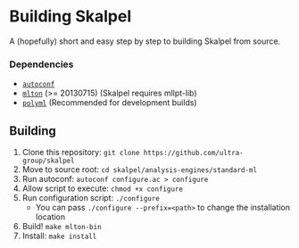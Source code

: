 # Building Skalpel

A (hopefully) short and easy step by step to building Skalpel from source.

### Dependencies

- [`autoconf`](http://www.gnu.org/software/autoconf/autoconf.html)
- [`mlton`](https://mlton.org) (>= 20130715) (Skalpel requires mllpt-lib)
- [`polyml`](http://www.polyml.org) (Recommended for development builds)

## Building

1. Clone this repository: `git clone https://github.com/ultra-group/skalpel`
2. Move to source root: `cd skalpel/analysis-engines/standard-ml`
3. Run autoconf: `autoconf configure.ac > configure`
4. Allow script to execute: `chmod +x configure`
5. Run configuration script: `./configure`
    - You can pass `./configure --prefix=<path>` to change the installation location
6. Build! `make mlton-bin`
7. Install: `make install`
